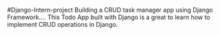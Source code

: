 #Django-Intern-project
Building a CRUD task manager app using Django Framework....
This Todo App built with Django is a great to learn how to implement CRUD operations in Django.
